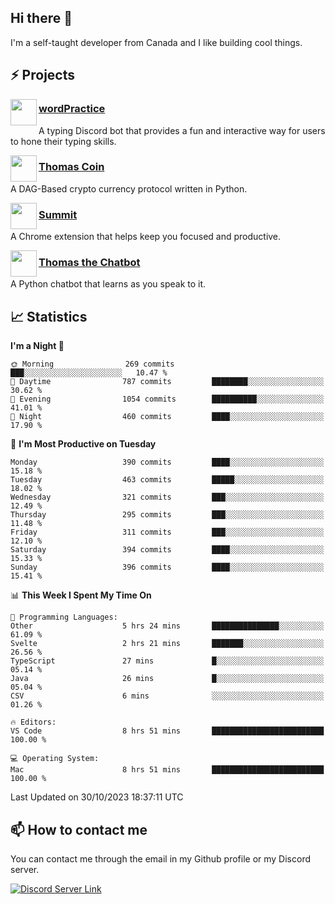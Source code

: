 <h2>Hi there 👋</h2>

<p>I'm a self-taught developer from Canada and I like building cool things.</p>

<h2>⚡ Projects</h2>

<img align="left" src="https://i.imgur.com/BIzs17V.png" width="42" height="42" />
<h3><a target="_blank" href="https://wordpractice.principle.sh/">wordPractice</a></h3>
<p>A typing Discord bot that provides a fun and interactive way for users to hone their typing skills.</p>

<img align="left" src="https://i.imgur.com/4FdQpgN.png" width="42" height="42" />
<h3><a href="https://github.com/principle105/thomas-coin">Thomas Coin</a></h3>
<p>A DAG-Based crypto currency protocol written in Python.</p>

<img align="left" src="https://i.imgur.com/Ly8Atho.png" width="42" height="42" />
<h3><a href="https://summit.sh/">Summit</a></h3>
<p>A Chrome extension that helps keep you focused and productive.</p>

<img align="left" src="https://i.imgur.com/hA9YF2s.png" width="42" height="42" />
<h3><a href="https://github.com/principle105/thomasthechatbot">Thomas the Chatbot</a></h3>
<p>A Python chatbot that learns as you speak to it.</p>

<h2>📈 Statistics</h2>

<!--START_SECTION:waka-->
**I'm a Night 🦉** 

```text
🌞 Morning                269 commits         ███░░░░░░░░░░░░░░░░░░░░░░   10.47 % 
🌆 Daytime                787 commits         ████████░░░░░░░░░░░░░░░░░   30.62 % 
🌃 Evening                1054 commits        ██████████░░░░░░░░░░░░░░░   41.01 % 
🌙 Night                  460 commits         ████░░░░░░░░░░░░░░░░░░░░░   17.90 % 
```
📅 **I'm Most Productive on Tuesday** 

```text
Monday                   390 commits         ████░░░░░░░░░░░░░░░░░░░░░   15.18 % 
Tuesday                  463 commits         █████░░░░░░░░░░░░░░░░░░░░   18.02 % 
Wednesday                321 commits         ███░░░░░░░░░░░░░░░░░░░░░░   12.49 % 
Thursday                 295 commits         ███░░░░░░░░░░░░░░░░░░░░░░   11.48 % 
Friday                   311 commits         ███░░░░░░░░░░░░░░░░░░░░░░   12.10 % 
Saturday                 394 commits         ████░░░░░░░░░░░░░░░░░░░░░   15.33 % 
Sunday                   396 commits         ████░░░░░░░░░░░░░░░░░░░░░   15.41 % 
```


📊 **This Week I Spent My Time On** 

```text
💬 Programming Languages: 
Other                    5 hrs 24 mins       ███████████████░░░░░░░░░░   61.09 % 
Svelte                   2 hrs 21 mins       ███████░░░░░░░░░░░░░░░░░░   26.56 % 
TypeScript               27 mins             █░░░░░░░░░░░░░░░░░░░░░░░░   05.14 % 
Java                     26 mins             █░░░░░░░░░░░░░░░░░░░░░░░░   05.04 % 
CSV                      6 mins              ░░░░░░░░░░░░░░░░░░░░░░░░░   01.26 % 

🔥 Editors: 
VS Code                  8 hrs 51 mins       █████████████████████████   100.00 % 

💻 Operating System: 
Mac                      8 hrs 51 mins       █████████████████████████   100.00 % 
```


 Last Updated on 30/10/2023 18:37:11 UTC
<!--END_SECTION:waka-->

<h2>📫 How to contact me</h2>

You can contact me through the email in my Github profile or my Discord server.

[![Discord Server Link](https://dcbadge.vercel.app/api/server/DHnk46C)](https://discord.gg/DHnk46C)

